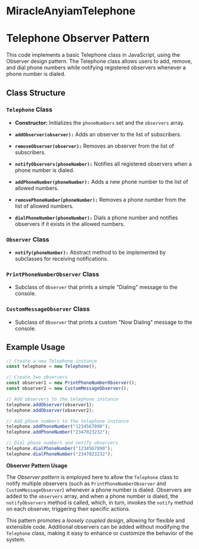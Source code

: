 # MiracleAnyiamTelephone
# Telephone Observer Pattern

This code implements a basic Telephone class in JavaScript, using the Observer design pattern. The Telephone class allows users to add, remove, and dial phone numbers while notifying registered observers whenever a phone number is dialed.

## Class Structure

### `Telephone` Class

- **Constructor:** Initializes the `phoneNumbers` set and the `observers` array.
  
- **`addObserver(observer):`** Adds an observer to the list of subscribers.

- **`removeObserver(observer):`** Removes an observer from the list of subscribers.

- **`notifyObservers(phoneNumber):`** Notifies all registered observers when a phone number is dialed.

- **`addPhoneNumber(phoneNumber):`** Adds a new phone number to the list of allowed numbers.

- **`removePhoneNumber(phoneNumber):`** Removes a phone number from the list of allowed numbers.

- **`dialPhoneNumber(phoneNumber):`** Dials a phone number and notifies observers if it exists in the allowed numbers.

### `Observer` Class

- **`notify(phoneNumber):`** Abstract method to be implemented by subclasses for receiving notifications.

### `PrintPhoneNumberObserver` Class

- Subclass of `Observer` that prints a simple "Dialing" message to the console.

### `CustomMessageObserver` Class

- Subclass of `Observer` that prints a custom "Now Dialing" message to the console.

## Example Usage

```javascript
// Create a new Telephone instance
const telephone = new Telephone();

// Create two observers
const observer1 = new PrintPhoneNumberObserver();
const observer2 = new CustomMessageObserver();

// Add observers to the telephone instance
telephone.addObserver(observer1);
telephone.addObserver(observer2);

// Add phone numbers to the telephone instance
telephone.addPhoneNumber("1234567890");
telephone.addPhoneNumber("2347023232");

// Dial phone numbers and notify observers
telephone.dialPhoneNumber("1234567890");
telephone.dialPhoneNumber("2347023232");
```
**Observer Pattern Usage**

The *Observer pattern* is employed here to allow the `Telephone` class to notify multiple observers (such as `PrintPhoneNumberObserver` and `CustomMessageObserver`) whenever a phone number is dialed. Observers are added to the `observers` array, and when a phone number is dialed, the `notifyObservers` method is called, which, in turn, invokes the `notify` method on each observer, triggering their specific actions.

This pattern promotes a *loosely coupled design*, allowing for flexible and extensible code. Additional observers can be added without modifying the `Telephone` class, making it easy to enhance or customize the behavior of the system.
